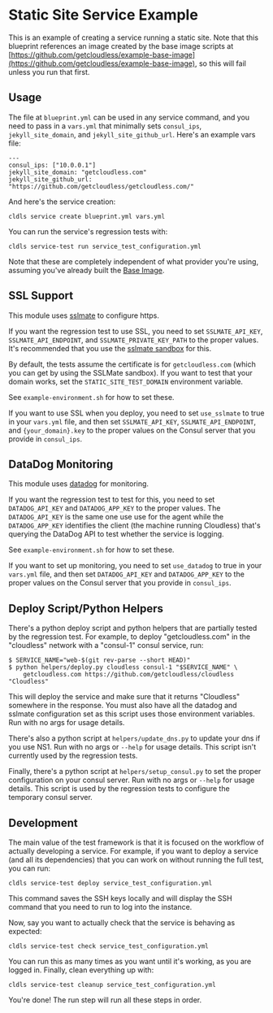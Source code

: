 # Static Site Service Example

This is an example of creating a service running a static site.  Note that this
blueprint references an image created by the base image scripts at
[https://github.com/getcloudless/example-base-image](https://github.com/getcloudless/example-base-image),
so this will fail unless you run that first.

## Usage

The file at `blueprint.yml` can be used in any service command, and you need to
pass in a `vars.yml` that minimally sets `consul_ips`, `jekyll_site_domain`, and
`jekyll_site_github_url`. Here's an example vars file:

```
---
consul_ips: ["10.0.0.1"]
jekyll_site_domain: "getcloudless.com"
jekyll_site_github_url: "https://github.com/getcloudless/getcloudless.com/"
```

And here's the service creation:

```
cldls service create blueprint.yml vars.yml
```

You can run the service's regression tests with:

```
cldls service-test run service_test_configuration.yml
```

Note that these are completely independent of what provider you're using,
assuming you've already built the [Base
Image](https://github.com/getcloudless/example-base-image).

## SSL Support

This module uses [sslmate](https://sslmate.com/) to configure https.

If you want the regression test to use SSL, you need to set `SSLMATE_API_KEY`,
`SSLMATE_API_ENDPOINT`, and `SSLMATE_PRIVATE_KEY_PATH` to the proper values.
It's recommended that you use the [sslmate
sandbox](https://sslmate.com/help/sandbox) for this.

By default, the tests assume the certificate is for `getcloudless.com` (which
you can get by using the SSLMate sandbox).  If you want to test that your domain
works, set the `STATIC_SITE_TEST_DOMAIN` environment variable.

See `example-environment.sh` for how to set these.

If you want to use SSL when you deploy, you need to set `use_sslmate` to true in
your `vars.yml` file, and then set `SSLMATE_API_KEY`, `SSLMATE_API_ENDPOINT`,
and `{your_domain}.key` to the proper values on the Consul server that you
provide in `consul_ips`.

## DataDog Monitoring

This module uses [datadog](https://www.datadoghq.com/) for monitoring.

If you want the regression test to test for this, you need to set
`DATADOG_API_KEY` and `DATADOG_APP_KEY` to the proper values. The
`DATADOG_API_KEY` is the same one use use for the agent while the
`DATADOG_APP_KEY` identifies the client (the machine running Cloudless) that's
querying the DataDog API to test whether the service is logging.

See `example-environment.sh` for how to set these.

If you want to set up monitoring, you need to set `use_datadog` to true in your
`vars.yml` file, and then set `DATADOG_API_KEY` and `DATADOG_APP_KEY` to the
proper values on the Consul server that you provide in `consul_ips`.

## Deploy Script/Python Helpers

There's a python deploy script and python helpers that are partially tested by
the regression test.  For example, to deploy "getcloudless.com" in the "cloudless"
network with a "consul-1" consul service, run:

```shell
$ SERVICE_NAME="web-$(git rev-parse --short HEAD)"
$ python helpers/deploy.py cloudless consul-1 "$SERVICE_NAME" \
    getcloudless.com https://github.com/getcloudless/cloudless "Cloudless"
```

This will deploy the service and make sure that it returns "Cloudless" somewhere
in the response.  You must also have all the datadog and sslmate configuration
set as this script uses those environment variables.  Run with no args for
usage details.

There's also a python script at `helpers/update_dns.py` to update your dns if
you use NS1.  Run with no args or `--help` for usage details.  This script isn't
currently used by the regression tests.

Finally, there's a python script at `helpers/setup_consul.py` to set the proper
configuration on your consul server.  Run with no args or `--help` for usage
details.  This script is used by the regression tests to configure the temporary
consul server.

## Development

The main value of the test framework is that it is focused on the workflow of
actually developing a service.  For example, if you want to deploy a service
(and all its dependencies) that you can work on without running the full test,
you can run:

```
cldls service-test deploy service_test_configuration.yml
```

This command saves the SSH keys locally and will display the SSH command that
you need to run to log into the instance.

Now, say you want to actually check that the service is behaving as expected:

```
cldls service-test check service_test_configuration.yml
```

You can run this as many times as you want until it's working, as you are logged
in.  Finally, clean everything up with:

```
cldls service-test cleanup service_test_configuration.yml
```

You're done!  The run step will run all these steps in order.

